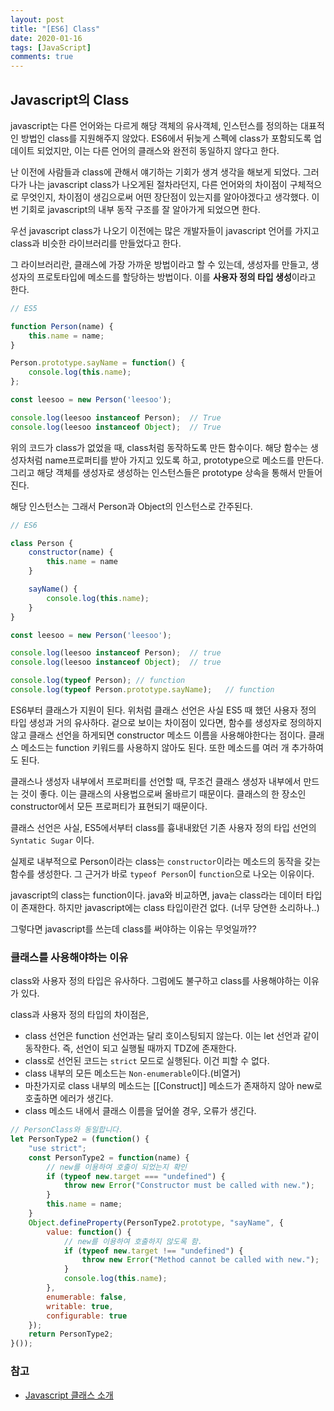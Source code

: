 ```yaml
---
layout: post
title: "[ES6] Class"
date: 2020-01-16
tags: [JavaScript]
comments: true
---
```


## Javascript의 Class

javascript는 다른 언어와는 다르게 해당 객체의 유사객체, 인스턴스를 정의하는 대표적인 방법인 class를 지원해주지 않았다. ES6에서 뒤늦게 스펙에 class가 포함되도록 업데이트 되었지만, 이는 다른 언어의 클래스와 완전히 동일하지 않다고 한다. 

난 이전에 사람들과 class에 관해서 얘기하는 기회가 생겨 생각을 해보게 되었다. 그러다가 나는 javascript class가 나오게된 절차라던지, 다른 언어와의 차이점이 구체적으로 무엇인지, 차이점이 생김으로써 어떤 장단점이 있는지를 알아야겠다고 생각했다. 이번 기회로 javascript의 내부 동작 구조를 잘 알아가게 되었으면 한다.

우선 javascript class가 나오기 이전에는 많은 개발자들이 javascript 언어를 가지고 class과 비슷한 라이브러리를 만들었다고 한다.

그 라이브러리란, 클래스에 가장 가까운 방법이라고 할 수 있는데, 생성자를 만들고, 생성자의 프로토타입에 메소드를 할당하는 방법이다. 이를 **사용자 정의 타입 생성**이라고 한다.

```javascript
// ES5

function Person(name) {
    this.name = name;
}

Person.prototype.sayName = function() {
    console.log(this.name);
};

const leesoo = new Person('leesoo');

console.log(leesoo instanceof Person);  // True
console.log(leesoo instanceof Object);  // True
```

위의 코드가 class가 없었을 때, class처럼 동작하도록 만든 함수이다. 해당 함수는 생성자처럼 name프로퍼티를 받아 가지고 있도록 하고, prototype으로 메소드를 만든다. 그리고 해당 객체를 생성자로 생성하는 인스턴스들은 prototype 상속을 통해서 만들어진다. 

해당 인스턴스는 그래서 Person과 Object의 인스턴스로 간주된다.

```javascript
// ES6

class Person {
    constructor(name) {
        this.name = name
    }

    sayName() {
        console.log(this.name);
    }
}

const leesoo = new Person('leesoo');

console.log(leesoo instanceof Person);  // true
console.log(leesoo instanceof Object);  // true

console.log(typeof Person); // function
console.log(typeof Person.prototype.sayName);   // function
```

ES6부터 클래스가 지원이 된다. 위처럼 클래스 선언은 사실 ES5 때 했던 사용자 정의 타입 생성과 거의 유사하다. 겉으로 보이는 차이점이 있다면, 함수를 생성자로 정의하지 않고 클래스 선언을 하게되면 constructor 메소드 이름을 사용해야한다는 점이다. 클래스 메소드는 function 키워드를 사용하지 않아도 된다. 또한 메소드를 여러 개 추가하여도 된다.

클래스나 생성자 내부에서 프로퍼티를 선언할 때, 무조건 클래스 생성자 내부에서 만드는 것이 좋다. 이는 클래스의 사용법으로써 올바르기 때문이다. 클래스의 한 장소인 constructor에서 모든 프로퍼티가 표현되기 때문이다.

클래스 선언은 사실, ES5에서부터 class를 흉내내왔던 기존 사용자 정의 타입 선언의 `Syntatic Sugar` 이다.

실제로 내부적으로 Person이라는 class는 `constructor`이라는 메소드의 동작을 갖는 함수를 생성한다. 그 근거가 바로 `typeof Person`이 `function`으로 나오는 이유이다.

javascript의 class는 function이다. java와 비교하면, java는 class라는 데이터 타입이 존재한다. 하지만 javascript에는 class 타입이란건 없다. (너무 당연한 소리하나..)

그렇다면 javascript를 쓰는데 class를 써야하는 이유는 무엇일까??

### 클래스를 사용해야하는 이유

class와 사용자 정의 타입은 유사하다. 그럼에도 불구하고 class를 사용해야하는 이유가 있다.

class과 사용자 정의 타입의 차이점은,

* class 선언은 function 선언과는 달리 호이스팅되지 않는다. 이는 let 선언과 같이 동작한다. 즉, 선언이 되고 실행될 때까지 TDZ에 존재한다.
* class로 선언된 코드는 `strict` 모드로 실행된다. 이건 피할 수 없다.
* class 내부의 모든 메소드는 `Non-enumerable`이다.(비열거)
* 마찬가지로 class 내부의 메소드는 [[Construct]] 메소드가 존재하지 않아 new로 호출하면 에러가 생긴다.
* class 메소드 내에서 클래스 이름을 덮어쓸 경우, 오류가 생긴다.

```javascript
// PersonClass와 동일합니다.
let PersonType2 = (function() {
    "use strict";
    const PersonType2 = function(name) {
        // new를 이용하여 호출이 되었는지 확인
        if (typeof new.target === "undefined") {
            throw new Error("Constructor must be called with new.");
        }
        this.name = name;
    }
    Object.defineProperty(PersonType2.prototype, "sayName", {
        value: function() {
            // new를 이용하여 호출하지 않도록 함.
            if (typeof new.target !== "undefined") {
                throw new Error("Method cannot be called with new.");
            }
            console.log(this.name);
        },
        enumerable: false,
        writable: true,
        configurable: true
    });
    return PersonType2;
}());
```

### 참고

- [Javascript 클래스 소개](https://infoscis.github.io/2018/02/13/ecmascript-6-introducing-javascript-classes/)
